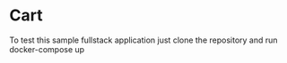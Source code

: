 # Cart
To test this sample fullstack application just clone the repository and run docker-compose up



